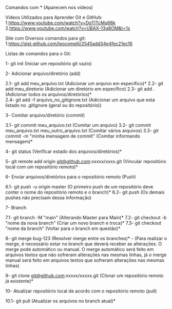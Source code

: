 Comandos com * (Aparecem nos vídeos)

Videos Utilizados para Aprender Git e GitHub:
1.https://www.youtube.com/watch?v=DqTITcMq68k
2.https://www.youtube.com/watch?v=UBAX-13g8OM&t=1s

Site com Diversos comandos para git:
1.https://gist.github.com/leocomelli/2545add34e4fec21ec16

Listas de comandos para o Git:

1- git init (Iniciar um repositório git vazio)

2- Adicionar arquivo/diretório (add)

2.1- git add meu_arquivo.txt (Adicionar um arquivo em específico)*
2.2- git add meu_diretorio (Adicionar um diretório em específico)
2.3- git add . (Adicionar todos os arquivos/diretórios)*	
2.4- git add -f arquivo_no_gitignore.txt (Adicionar um arquivo que esta listado no .gitignore (geral ou do repositório))

3- Comitar arquivo/diretório (commit)

3.1- git commit meu_arquivo.txt (Comitar um arquivo)
3.2- git commit meu_arquivo.txt meu_outro_arquivo.txt (Comitar vários arquivos)
3.3- git commit -m "minha mensagem de commit" (Comitar informando mensagem)*

4- git status (Verificar estado dos arquivos/diretórios)*

5- git remote add origin git@github.com:xxxxx/xxxx.git (Vincular repositório local com um repositório remoto)*

6- Enviar arquivos/diretórios para o repositório remoto (Push)

6.1- git push -u origin master (O primeiro push de um repositório deve conter o nome do repositório remoto e o branch)*
6.2- git push (Os demais pushes não precisam dessa informação)

7- Branch

7.1- git branch -M "main" (Alterando Master para Main)*
7.2- git checkout -b "nome da nova branch" (Criar um novo branch e troca)*
7.3- git checkout "nome da branch" (Voltar para o branch em questão)*

8- git merge bug-123 (Resolver merge entre os branches)* - (Para realizar o merge, é necessário estar no branch que deverá receber as alterações. O merge pode automático ou manual. O merge automático será feito em arquivos textos que não sofreram alterações nas mesmas linhas, já o merge manual será feito em arquivos textos que sofreram alterações nas mesmas linhas)

9- git clone git@github.com:xxxxx/xxxxx.git (Clonar um repositório remoto já existente)*

10- Atualizar repositório local de acordo com o repositório remoto (pull)

10.1- git pull (Atualizar os arquivos no branch atual)*
